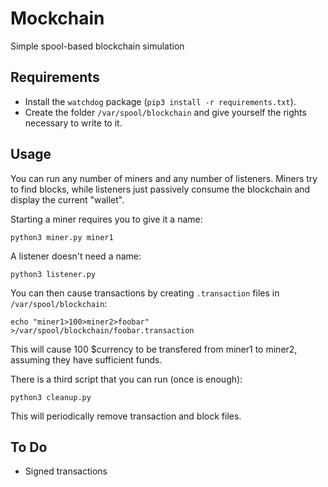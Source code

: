 # Mockchain

Simple spool-based blockchain simulation


## Requirements

- Install the `watchdog` package (`pip3 install -r requirements.txt`).
- Create the folder `/var/spool/blockchain` and give yourself the rights necessary to write to it.


## Usage

You can run any number of miners and any number of listeners. Miners try to find blocks, while listeners just passively consume the blockchain and display the current "wallet".

Starting a miner requires you to give it a name:

    python3 miner.py miner1

A listener doesn't need a name:

    python3 listener.py

You can then cause transactions by creating `.transaction` files in `/var/spool/blockchain`:

    echo "miner1>100>miner2>foobar" >/var/spool/blockchain/foobar.transaction

This will cause 100 $currency to be transfered from miner1 to miner2, assuming they have sufficient funds.

There is a third script that you can run (once is enough):

    python3 cleanup.py

This will periodically remove transaction and block files.

## To Do

- Signed transactions

